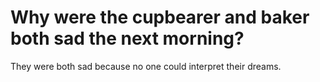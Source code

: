 # Why were the cupbearer and baker both sad the next morning?

They were both sad because no one could interpret their dreams.
